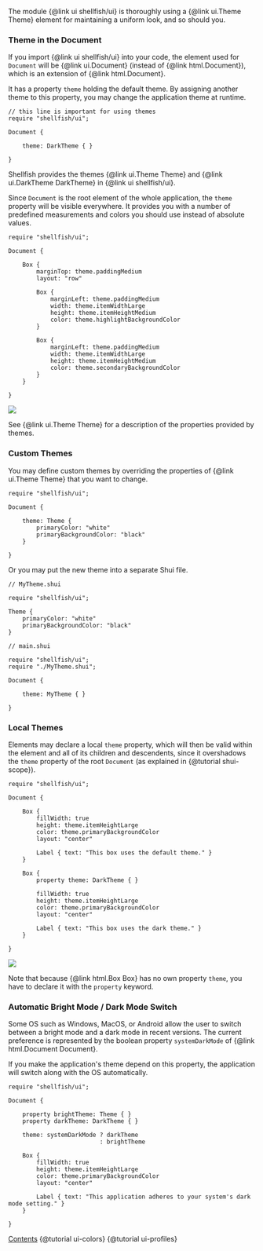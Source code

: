 The module {@link ui shellfish/ui} is thoroughly using a {@link ui.Theme Theme}
element for maintaining a uniform look, and so should you.

### Theme in the Document

If you import {@link ui shellfish/ui} into your code, the element
used for `Document` will be {@link ui.Document} (instead of {@link html.Document}),
which is an extension of {@link html.Document}.

It has a property `theme` holding the default theme.
By assigning another theme to this property, you may change the application
theme at runtime.

```
// this line is important for using themes
require "shellfish/ui";

Document {

    theme: DarkTheme { }

}
```

Shellfish provides the themes {@link ui.Theme Theme} and
{@link ui.DarkTheme DarkTheme} in {@link ui shellfish/ui}.

Since `Document` is the root element of the whole application, the `theme` property
will be visible everywhere. It provides you with a number of predefined measurements
and colors you should use instead of absolute values.

```
require "shellfish/ui";

Document {

    Box {
        marginTop: theme.paddingMedium
        layout: "row"

        Box {
            marginLeft: theme.paddingMedium
            width: theme.itemWidthLarge
            height: theme.itemHeightMedium
            color: theme.highlightBackgroundColor
        }

        Box {
            marginLeft: theme.paddingMedium
            width: theme.itemWidthLarge
            height: theme.itemHeightMedium
            color: theme.secondaryBackgroundColor
        }
    }

}
```

![](images/ui-theme-01.png)

See {@link ui.Theme Theme} for a description of the properties provided by themes.


### Custom Themes

You may define custom themes by overriding the properties of {@link ui.Theme Theme}
that you want to change.

```
require "shellfish/ui";

Document {

    theme: Theme {
        primaryColor: "white"
        primaryBackgroundColor: "black"
    }

}
```

Or you may put the new theme into a separate Shui file.

```
// MyTheme.shui

require "shellfish/ui";

Theme {
    primaryColor: "white"
    primaryBackgroundColor: "black"
}
```

```
// main.shui

require "shellfish/ui";
require "./MyTheme.shui";

Document {

    theme: MyTheme { }

}
```

### Local Themes

Elements may declare a local `theme` property, which will then be valid within
the element and all of its children and descendents, since it overshadows the
`theme` property of the root `Document` (as explained in {@tutorial shui-scope}).

```
require "shellfish/ui";

Document {

    Box {
        fillWidth: true
        height: theme.itemHeightLarge
        color: theme.primaryBackgroundColor
        layout: "center"

        Label { text: "This box uses the default theme." }
    }

    Box {
        property theme: DarkTheme { }

        fillWidth: true
        height: theme.itemHeightLarge
        color: theme.primaryBackgroundColor
        layout: "center"

        Label { text: "This box uses the dark theme." }
    }

}
```

![](images/ui-theme-02.png)

Note that because {@link html.Box Box} has no own property `theme`, you have to declare it with
the `property` keyword.

### Automatic Bright Mode / Dark Mode Switch

Some OS such as Windows, MacOS, or Android allow the user to switch between
a bright mode and a dark mode in recent versions.
The current preference is represented by the boolean property `systemDarkMode`
of {@link html.Document Document}.

If you make the application's theme depend on this property, the application will switch
along with the OS automatically.

```
require "shellfish/ui";

Document {

    property brightTheme: Theme { }
    property darkTheme: DarkTheme { }

    theme: systemDarkMode ? darkTheme
                          : brightTheme

    Box {
        fillWidth: true
        height: theme.itemHeightLarge
        color: theme.primaryBackgroundColor
        layout: "center"

        Label { text: "This application adheres to your system's dark mode setting." }
    }

}
```

<div class="navstrip">
<span class="go-home"><a href="index.html">Contents</a></span>
<span class="go-previous">{@tutorial ui-colors}</span>
<span class="go-next">{@tutorial ui-profiles}</span>
</div>

